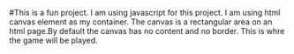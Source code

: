 #This is a fun project. I am using javascript for this project.
 I am using html canvas element as my container.
  The canvas is a rectangular area on an html page.By default the canvas has no content and no border. This is whre the game will be played.